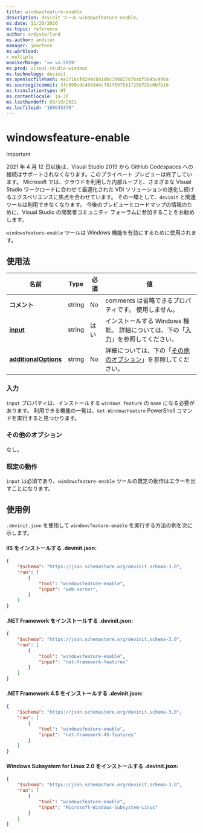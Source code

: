 ```yaml
---
title: windowsfeature-enable
description: devinit ツール windowsfeature-enable。
ms.date: 11/20/2020
ms.topic: reference
author: andysterland
ms.author: andster
manager: jmartens
ms.workload:
- multiple
monikerRange: '>= vs-2019'
ms.prod: visual-studio-windows
ms.technology: devinit
ms.openlocfilehash: ea3716cfd244cb81d6c380d2787babf5845c490a
ms.sourcegitcommit: 3fc099cdc484344c781f597581f299729c6bfb10
ms.translationtype: HT
ms.contentlocale: ja-JP
ms.lasthandoff: 03/19/2021
ms.locfileid: "108635370"
---
```

# <a name="windowsfeature-enable"></a>windowsfeature-enable

> [!IMPORTANT]
> 2021 年 4 月 12 日以後は、Visual Studio 2019 から GitHub Codespaces への接続はサポートされなくなります。このプライベート プレビューは終了しています。 Microsoft では、クラウドを利用した内部ループと、さまざまな Visual Studio ワークロードに合わせて最適化された VDI ソリューションの進化し続けるエクスペリエンスに焦点を合わせています。 その一環として、`devinit` と関連ツールは利用できなくなります。 今後のプレビューとロードマップの情報のために、Visual Studio の開発者コミュニティ フォーラムに参加することをお勧めします。

`windowsfeature-enable` ツールは Windows 機能を有効にするために使用されます。

## <a name="usage"></a>使用法

| 名前                                             | Type   | 必須 | 値                                                                    |
|--------------------------------------------------|--------|----------|--------------------------------------------------------------------------|
| **コメント**                                     | string | No       | comments は省略できるプロパティです。 使用しません。                                    |
| [**input**](#input)                              | string | はい      | インストールする Windows 機能。 詳細については、下の「[入力](#input)」を参照してください。   |
| [**additionalOptions**](#additional-options)     | string | No       | 詳細については、下の「[その他のオプション](#additional-options)」を参照してください。         |

### <a name="input"></a>入力

`input` プロパティは、インストールする `windows feature` の `name` になる必要があります。 利用できる機能の一覧は、`Get-WindowsFeature` PowerShell コマンドを実行すると見つかります。

### <a name="additional-options"></a>その他のオプション

なし。

### <a name="default-behavior"></a>既定の動作

`input` は必須であり、`windowsfeature-enable` ツールの既定の動作はエラーを出すことになります。

## <a name="example-usage"></a>使用例
`.devinit.json` を使用して `windowsfeature-enable` を実行する方法の例を次に示します。

#### <a name="devinitjson-that-will-install-iis"></a>IIS をインストールする .devinit.json:
```json
{
    "$schema": "https://json.schemastore.org/devinit.schema-3.0",
    "run": [
        {
            "tool": "windowsfeature-enable",
            "input": "web-server",
        }
    ]
}
```

#### <a name="devinitjson-that-will-install-the-net-framework"></a>.NET Framework をインストールする .devinit.json:
```json
{
    "$schema": "https://json.schemastore.org/devinit.schema-3.0",
    "run": [
        {
            "tool": "windowsfeature-enable",
            "input": "net-framework-features"
        }
    ]
}
```

#### <a name="devinitjson-that-will-install-the-net-framework-45"></a>.NET Framework 4.5 をインストールする .devinit.json:
```json
{
    "$schema": "https://json.schemastore.org/devinit.schema-3.0",
    "run": [
        {
            "tool": "windowsfeature-enable",
            "input": "net-framework-45-features"
        }
    ]
}
```

#### <a name="devinitjson-that-will-install-the-windows-subsystem-for-linux-20"></a>Windows Subsystem for Linux 2.0 をインストールする .devinit.json:
```json
{
    "$schema": "https://json.schemastore.org/devinit.schema-3.0",
    "run": [
        {
            "tool": "windowsfeature-enable",
            "input": "Microsoft-Windows-Subsystem-Linux"
        }
    ]
}
```
